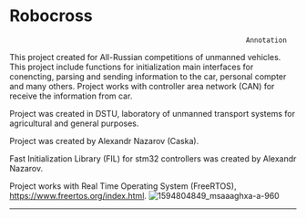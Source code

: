 # Robocross
                                                              Annotation
This project created for All-Russian competitions of unmanned vehicles. This project include functions for initialization main interfaces for conencting, parsing and sending information to the car, personal compter and many others. Project works with controller area network (CAN) for receive the information from car. 

Project was created in DSTU, laboratory of unmanned transport systems for agricultural and general purposes.

Project was created by Alexandr Nazarov (Caska).

Fast Initialization Library (FIL) for stm32 controllers was created by Alexandr Nazarov.

Project works with Real Time Operating System (FreeRTOS), https://www.freertos.org/index.html.
![1594804849_msaaaghxa-a-960](https://user-images.githubusercontent.com/91759086/162691340-2d11431d-ac2e-4534-87ee-3c7cf3acb598.jpg)

______________________________________________________________________________________________________________________________

